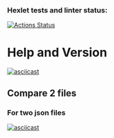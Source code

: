 ### Hexlet tests and linter status:
[![Actions Status](https://github.com/Marre-86/php-project-48/workflows/hexlet-check/badge.svg)](https://github.com/Marre-86/php-project-48/actions)

# Help and Version
[![asciicast](https://asciinema.org/a/AjuOVgBTW7T8BNj16NdVxpKMx.svg)](https://asciinema.org/a/AjuOVgBTW7T8BNj16NdVxpKMx)

## Compare 2 files
### For two json files
[![asciicast](https://asciinema.org/a/g3MIMVOJVAt241WpOiz4DiYP7.svg)](https://asciinema.org/a/g3MIMVOJVAt241WpOiz4DiYP7)
